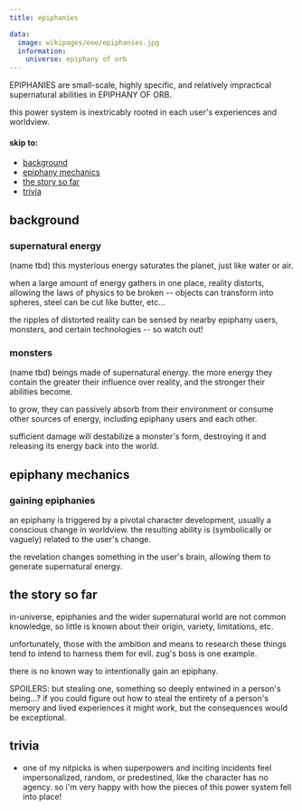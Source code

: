 ```yaml
---
title: epiphanies

data:
  image: wikipages/eoo/epiphanies.jpg
  information:
    universe: epiphany of orb
---
```


EPIPHANIES are small-scale, highly specific, and relatively impractical supernatural abilities in EPIPHANY OF ORB.

this power system is inextricably rooted in each user's experiences and worldview.

<div class="directory"> <!-- manual instance of a directory -->
  <h4>skip to:</h4>
  <ul>
      <li><a href="#background">background</a></li> <!-- entry label, link to anchor -->
      <li><a href="#epiphany-mechanics">epiphany mechanics</a></li>
      <li><a href="#the-story-so-far">the story so far</a></li>
      <li><a href="#trivia">trivia</a></li>
  </ul>
</div>

## background

### supernatural energy

(name tbd) this mysterious energy saturates the planet, just like water or air.

when a large amount of energy gathers in one place, reality distorts, allowing the laws of physics to be broken -- objects can transform into spheres, steel can be cut like butter, etc...

the ripples of distorted reality can be sensed by nearby epiphany users, monsters, and certain technologies -- so watch out!

### monsters

(name tbd) beings made of supernatural energy. the more energy they contain the greater their influence over reality, and the stronger their abilities become.

to grow, they can passively absorb from their environment or consume other sources of energy, including epiphany users and each other.

sufficient damage will destabilize a monster's form, destroying it and releasing its energy back into the world.

## epiphany mechanics

### gaining epiphanies

an epiphany is triggered by a pivotal character development, usually a conscious change in worldview. the resulting ability is (symbolically or vaguely) related to the user's change.

the revelation changes something in the user's brain, allowing them to generate supernatural energy.

## the story so far

in-universe, epiphanies and the wider supernatural world are not common knowledge, so little is known about their origin, variety, limitations, etc.

unfortunately, those with the ambition and means to research these things tend to intend to harness them for evil. zug's boss is one example.

there is no known way to intentionally gain an epiphany.

SPOILERS: <span class="spoilered">but stealing one, something so deeply entwined in a person's being...? if you could figure out how to steal the entirety of a person's memory and lived experiences it might work, but the consequences would be exceptional.</span>

## trivia

- one of my nitpicks is when superpowers and inciting incidents feel impersonalized, random, or predestined, like the character has no agency. so i'm very happy with how the pieces of this power system fell into place!

